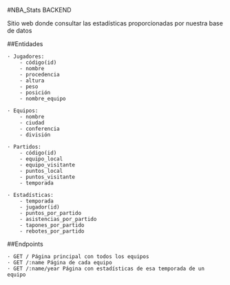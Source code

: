 #NBA_Stats BACKEND

Sitio web donde consultar las estadísticas proporcionadas por nuestra base de datos

##Entidades

    · Jugadores:
        - código(id)
        - nombre
        - procedencia
        - altura
        - peso
        - posición
        - nombre_equipo

    · Equipos:
        - nombre
        - ciudad
        - conferencia
        - división

    · Partidos:
        - código(id)
        - equipo_local
        - equipo_visitante
        - puntos_local
        - puntos_visitante
        - temporada

    · Estadísticas:
        - temporada
        - jugador(id)
        - puntos_por_partido
        - asistencias_por_partido
        - tapones_por_partido
        - rebotes_por_partido

##Endpoints

    · GET / Página principal con todos los equipos
    · GET /:name Página de cada equipo
    · GET /:name/year Página con estadísticas de esa temporada de un equipo
